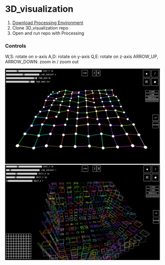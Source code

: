 # 3D_visualization

1. [Download Processing Environment](https://www.google.com "Processing")
2. Clone 3D_visualization repo
3. Open and run repo with Processing

### Controls
W,S: rotate on x-axis
A,D: rotate on y-axis
Q,E: rotate on z-axis
ARROW_UP, ARROW_DOWN: zoom in / zoom out

![alt text](https://github.com/macmillen/3D_visualization/blob/master/data/screenshot.png?raw=true)
![alt text](https://github.com/macmillen/3D_visualization/blob/master/data/screenshot_2.png?raw=true)
